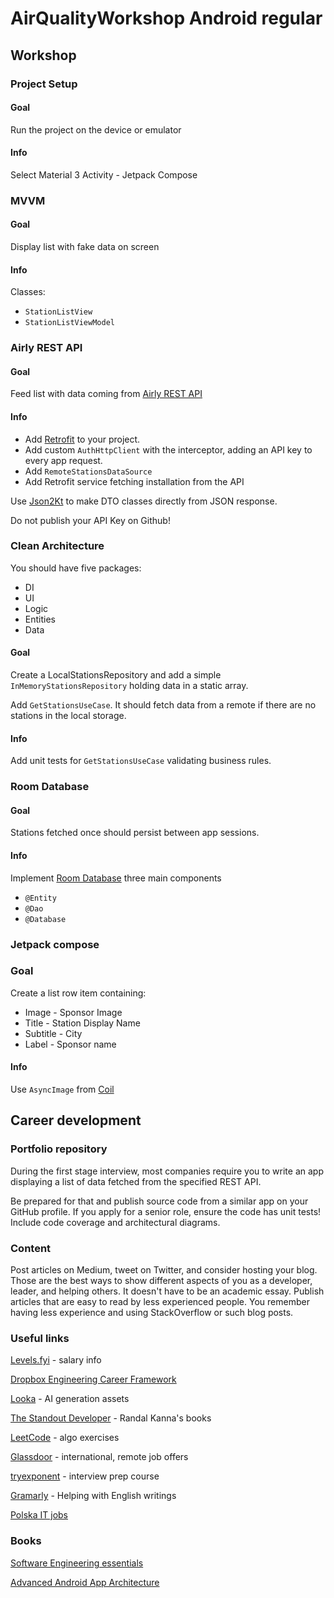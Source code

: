 # AirQualityWorkshop Android regular

## Workshop

### Project Setup
#### Goal
Run the project on the device or emulator

#### Info
Select Material 3 Activity - Jetpack Compose

### MVVM
#### Goal
Display list with fake data on screen

#### Info
Classes:
- `StationListView`
- `StationListViewModel`

### Airly REST API
#### Goal
Feed list with data coming from [Airly REST API](
https://developer.airly.org/en/docs#concepts.installations)

#### Info
- Add [Retrofit](https://square.github.io/retrofit/) to your project.
- Add custom `AuthHttpClient` with the interceptor, adding an API key to every app request.
- Add `RemoteStationsDataSource`
- Add Retrofit service fetching installation from the API

Use [Json2Kt]([readme.md](https://json2kt.com)) to make DTO classes directly from JSON response.

Do not publish your API Key on Github!

### Clean Architecture

You should have five packages:
- DI
- UI
- Logic
- Entities
- Data

#### Goal
Create a LocalStationsRepository and add a simple `InMemoryStationsRepository` holding data in a static array.

Add `GetStationsUseCase`. It should fetch data from a remote if there are no stations in the local storage.

#### Info
Add unit tests for `GetStationsUseCase` validating business rules.

### Room Database
#### Goal
Stations fetched once should persist between app sessions.
#### Info
Implement [Room Database](https://developer.android.com/training/data-storage/room) three main components
- `@Entity`
- `@Dao`
- `@Database`

### Jetpack compose

### Goal
Create a list row item containing:
- Image - Sponsor Image
- Title - Station Display Name
- Subtitle - City
- Label - Sponsor name

#### Info
Use `AsyncImage` from [Coil](https://coil-kt.github.io/coil/compose/)

## Career development
### Portfolio repository
During the first stage interview, most companies require you to write an app displaying a list of data fetched from the specified REST API.

Be prepared for that and publish source code from a similar app on your GitHub profile.
If you apply for a senior role, ensure the code has unit tests! Include code coverage and architectural diagrams.

### Content
Post articles on Medium, tweet on Twitter, and consider hosting your blog. Those are the best ways to show different aspects of you as a developer, leader, and helping others.
It doesn't have to be an academic essay. Publish articles that are easy to read by less experienced people. You remember having less experience and using StackOverflow or such blog posts.

### Useful links

[Levels.fyi](https://www.levels.fyi/) - salary info

[Dropbox Engineering Career Framework](https://dropbox.github.io/dbx-career-framework/ic1_software_engineer.html)

[Looka](https://looka.com) - AI generation assets

[The Standout Developer](https://thestandoutdeveloper.com) - Randal Kanna's books

[LeetCode](https://leetcode.com) - algo exercises

[Glassdoor](https://www.glassdoor.com/) - international, remote job offers

[tryexponent](https://www.tryexponent.com/welcome) - interview prep course

[Gramarly](https://grammarly.com) - Helping with English writings

[Polska IT jobs](https://justjoin.it/)

### Books
[Software Engineering essentials](
https://www.essentialdeveloper.com/book-suggestions)

[Advanced Android App Architecture](https://www.kodeco.com/books/advanced-android-app-architecture)

